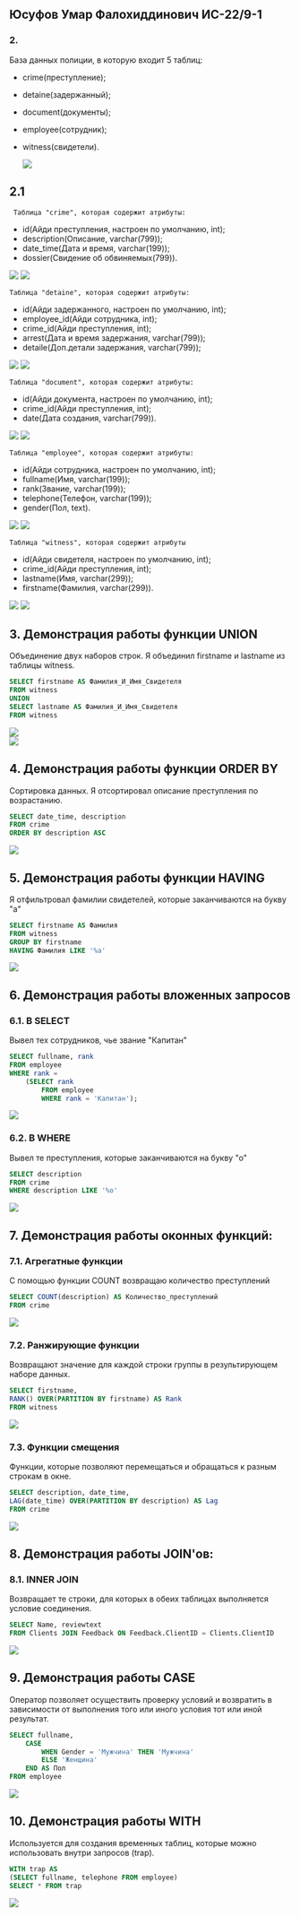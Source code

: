 ## Юсуфов Умар Фалохиддинович	ИС-22/9-1

### 2.
База данных полиции, в которую входит 5 таблиц:
* crime(преступление);
* detaine(задержанный);
* document(документы);
* employee(сотрудник);
* witness(свидетели).

  ![](screenshots/image.png)

##  2.1
	 Таблица "crime", которая содержит атрибуты:
* id(Айди преступления, настроен по умолчанию, int);
* description(Описание, varchar(799));
* date_time(Дата и время, varchar(199));
* dossier(Свидение об обвиняемых(799)).

![](screenshots/crimenew.png)			![](screenshots/crime2new.png)

	Таблица "detaine", которая содержит атрибуты:
* id(Айди задержанного, настроен по умолчанию, int);
* employee_id(Айди сотрудника, int);
* crime_id(Айди преступления, int);
* arrest(Дата и время задержания, varchar(799));
* detaile(Доп.детали задержания, varchar(799));

![](screenshots/detaineenew.png)			![](screenshots/detaine2new.png)	

	Таблица "document", которая содержит атрибуты:
* id(Айди документа, настроен по умолчанию, int);
* crime_id(Айди преступления, int);
* date(Дата создания, varchar(799)).

![](screenshots/docnew.png)			![](screenshots/doc2new.png)	

	Таблица "employee", которая содержит атрибуты:	
* id(Айди сотрудника, настроен по умолчанию, int);
* fullname(Имя, varchar(199));
* rank(Звание, varchar(199));
* telephone(Телефон, varchar(199));
* gender(Пол, text).

![](screenshots/Employee.png)			![](screenshots/employeenew.png)

	Таблица "witness", которая содержит атрибуты
* id(Айди свидетеля, настроен по умолчанию, int);
* crime_id(Айди преступления, int);
* lastname(Имя, varchar(299));
* firstname(Фамилия, varchar(299)).


![](screenshots/witnew.png)			![](screenshots/wit2.png)	

## 3. Демонстрация работы функции UNION
Объединение двух наборов строк. Я объединил firstname и lastname из таблицы witness.

```sql
SELECT firstname AS Фамилия_И_Имя_Свидетеля
FROM witness	
UNION
SELECT lastname AS Фамилия_И_Имя_Свидетеля
FROM witness
```
![](screenshots/UNION11.png)			
![](screenshots/UNION22.png)

## 4. Демонстрация работы функции ORDER BY
Сортировка данных. Я отсортировал описание преступления по возрастанию.
```sql
SELECT date_time, description
FROM crime
ORDER BY description ASC
```
![](screenshots/ORDERBY1.png)

## 5. Демонстрация работы функции HAVING
Я отфильтровал фамилии свидетелей, которые заканчиваются на букву "а"
```sql
SELECT firstname AS Фамилия
FROM witness
GROUP BY firstname
HAVING Фамилия LIKE '%а'
```
![](screenshots/having.png)

## 6. Демонстрация работы вложенных запросов
### 6.1. В SELECT
Вывел тех сотрудников, чье звание "Капитан"
```sql
SELECT fullname, rank
FROM employee
WHERE rank = 
	(SELECT rank
     	FROM employee
     	WHERE rank = 'Капитан');
```

![](screenshots/SELECT.png)

### 6.2. В WHERE
Вывел те преступления, которые заканчиваются на букву "о"
```sql
SELECT description
FROM crime
WHERE description LIKE '%о'
```

![](screenshots/WHERE.png)

## 7. Демонстрация работы оконных функций:
### 7.1. Агрегатные функции
С помощью функции COUNT возвращаю количество преступлений
```sql
SELECT COUNT(description) AS Количество_преступлений
FROM crime
```

![](screenshots/agregate.png)

### 7.2. Ранжирующие функции
Возвращают значение для каждой строки группы в результирующем наборе данных.
```sql
SELECT firstname,
RANK() OVER(PARTITION BY firstname) AS Rank
FROM witness
```

![](screenshots/range.png)

### 7.3. Функции смещения
Функции, которые позволяют перемещаться и обращаться к разным строкам в окне.
```sql
SELECT description, date_time,
LAG(date_time) OVER(PARTITION BY description) AS Lag
FROM crime
```

![](screenshots/lag.png)

## 8. Демонстрация работы JOIN'ов:
### 8.1. INNER JOIN
Возвращает те строки, для которых в обеих таблицах выполняется условие соединения.
```sql
SELECT Name, reviewtext
FROM Clients JOIN Feedback ON Feedback.ClientID = Clients.ClientID
```

![](screenshots/join.png)

## 9. Демонстрация работы CASE
Оператор позволяет осуществить проверку условий и возвратить в зависимости от выполнения того или иного условия тот или иной результат.
```sql
SELECT fullname,
	CASE
    	WHEN Gender = 'Мужчина' THEN 'Мужчина'
        ELSE 'Женщина'
    END AS Пол 
FROM employee
```
![](screenshots/case.png)

## 10. Демонстрация работы WITH
Используется для создания временных таблиц, которые можно использовать внутри запросов (trap).
```sql
WITH trap AS
(SELECT fullname, telephone FROM employee)
SELECT * FROM trap
```
![](screenshots/with.png)
